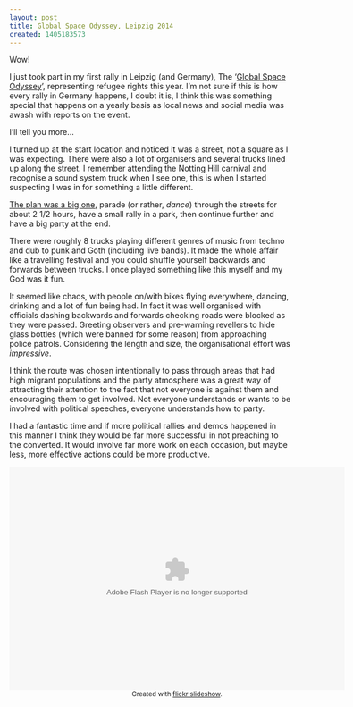 ```yaml
---
layout: post
title: Global Space Odyssey, Leipzig 2014
created: 1405183573
---
```



Wow!

I just took part in my first rally in Leipzig (and Germany), The &lsquo;<a href="http://www.gso-le.de/" target="_blank">Global Space Odyssey</a>&rsquo;, representing refugee rights this year. I&rsquo;m not sure if this is how every rally in Germany happens, I doubt it is, I think this was something special that happens on a yearly basis as local news and social media was awash with reports on the event.

I&rsquo;ll tell you more&hellip;

I turned up at the start location and noticed it was a street, not a square as I was expecting. There were also a lot of organisers and several trucks lined up along the street. I remember attending the Notting Hill carnival and recognise a sound system truck when I see one, this is when I started suspecting I was in for something a little different.

<a href="https://mapsengine.google.com/map/u/0/edit?mid=zGFGp3OsMpWk.kXhKzDpUgve4" target="_blank">The plan was a big one</a>, parade (or rather, <em>dance</em>) through the streets for about 2 1/2 hours, have a small rally in a park, then continue further and have a big party at the end.

There were roughly 8 trucks playing different genres of music from techno and dub to punk and Goth (including live bands). It made the whole affair like a travelling festival and you could shuffle yourself backwards and forwards between trucks. I once played something like this myself and my God was it fun.

It seemed like chaos, with people on/with bikes flying everywhere, dancing, drinking and a lot of fun being had. In fact it was well organised with officials dashing backwards and forwards checking roads were blocked as they were passed. Greeting observers and pre-warning revellers to hide glass bottles (which were banned for some reason) from approaching police patrols. Considering the length and size, the organisational effort was <em>impressive</em>.

I think the route was chosen intentionally to pass through areas that had high migrant populations and the party atmosphere was a great way of attracting their attention to the fact that not everyone is against them and encouraging them to get involved. Not everyone understands or wants to be involved with political speeches, everyone understands how to party.

I had a fantastic time and if more political rallies and demos happened in this manner I think they would be far more successful in not preaching to the converted. It would involve far more work on each occasion, but maybe less, more effective actions could be more productive.<div style="width:600px;height:400px;text-align:center;margin:auto;"><object classid="clsid:d27cdb6e-ae6d-11cf-96b8-444553540000" codebase="http://download.macromedia.com/pub/shockwave/cabs/flash/swflash.cab#version=6,0,40,0" height="400" width="600"><param name="flashvars" value="offsite=true&amp;lang=en-us&amp;page_show_url=%2Fphotos%2Fchrischinchilla%2Fsets%2F72157645646617774%2Fshow&amp;page_show_back_url=%2Fphotos%2Fchrischinchilla%2Fsets%2F72157645646617774%2F&amp;set_id=72157645646617774" /><param name="allowFullScreen" value="true" /><param name="src" value="https://www.flickr.com/apps/slideshow/show.swf?v=71649" /><embed allowfullscreen="true" flashvars="offsite=true&amp;lang=en-us&amp;page_show_url=%2Fphotos%2Fchrischinchilla%2Fsets%2F72157645646617774%2Fshow&amp;page_show_back_url=%2Fphotos%2Fchrischinchilla%2Fsets%2F72157645646617774%2F&amp;set_id=72157645646617774" height="400" src="https://www.flickr.com/apps/slideshow/show.swf?v=71649" type="application/x-shockwave-flash" width="600"></embed></object><br /><small>Created with <a href="http://www.flickrslideshow.com">flickr slideshow</a>.</small></div><div style="width:600px;height:400px;text-align:center;margin:auto;">&nbsp;</div>
